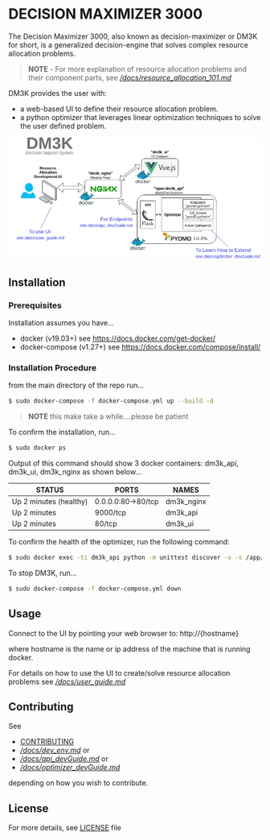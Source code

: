 # DECISION MAXIMIZER 3000

The Decision Maximizer 3000, also known as decision-maximizer or DM3K for short, is a generalized decision-engine that solves complex resource allocation problems.

> **NOTE** - For more explanation of resource allocation problems and their component parts, see [*/docs/resource_allocation_101.md*](/docs/resource_allocation_101.md)

DM3K provides the user with:

- a web-based UI to define their resource allocation problem.
- a python optimizer that leverages linear optimization techniques to solve the user defined problem.

![block diagram](./docs/pictures/DM3K_Block_Diagram.png)

## Installation

### Prerequisites

Installation assumes you have...

- docker (v19.03+)  see https://docs.docker.com/get-docker/
- docker-compose (v1.27+)  see https://docs.docker.com/compose/install/

### Installation Procedure

from the main directory of the repo run...
```bash
$ sudo docker-compose -f docker-compose.yml up --build -d
```

> **NOTE** this make take a while....please be patient

To confirm the installation, run...

```bash
$ sudo docker ps
```

Output of this command should show 3 docker containers: dm3k_api, dm3k_ui, dm3k_nginx as shown below...

STATUS                  |  PORTS                |   NAMES       
------------------------|-----------------------|---------------
Up 2 minutes (healthy)  | 0.0.0.0:80->80/tcp    | dm3k_nginx
Up 2 minutes            | 9000/tcp              | dm3k_api
Up 2 minutes            | 80/tcp                | dm3k_ui


To confirm the health of the optimizer, run the following command:

```bash
$ sudo docker exec -ti dm3k_api python -m unittest discover -v -s /app/tests/test_optimizer
```

To stop DM3K, run...
```bash
$ sudo docker-compose -f docker-compose.yml down
```

## Usage

Connect to the UI by pointing your web browser to:  http://{hostname} 

where hostname is the name or ip address of the machine that is running docker.

For details on how to use the UI to create/solve resource allocation problems see [*/docs/user_guide.md*](/docs/user_guide.md)

## Contributing

See 

- [CONTRIBUTING](CONTRIBUTING.md)
- [*/docs/dev_env.md*](/docs/dev_env.md) or
- [*/docs/api_devGuide.md*](/docs/api_devGuide.md) or 
- [*/docs/optimizer_devGuide.md*](/docs/optimizer_devGuide.md)

depending on how you wish to contribute.

## License


For more details, see [LICENSE](./LICENSE) file

